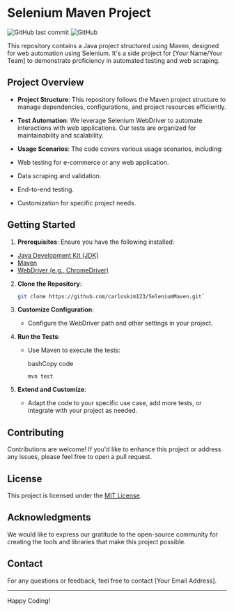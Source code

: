 # Selenium Maven Project

![GitHub last commit](https://img.shields.io/github/last-commit/carloskim123/SeleniumMaven)
![GitHub](https://img.shields.io/github/license/carloskim123/SeleniumMaven)

This repository contains a Java project structured using Maven, designed for web automation using Selenium. It's a side project for [Your Name/Your Team] to demonstrate proficiency in automated testing and web scraping. 

## Project Overview

- **Project Structure**: This repository follows the Maven project structure to manage dependencies, configurations, and project resources efficiently.

- **Test Automation**: We leverage Selenium WebDriver to automate interactions with web applications. Our tests are organized for maintainability and scalability.

- **Usage Scenarios**: The code covers various usage scenarios, including:
 - Web testing for e-commerce or any web application.
 - Data scraping and validation.
 - End-to-end testing.
 - Customization for specific project needs.

## Getting Started

1. **Prerequisites**: Ensure you have the following installed:
 - [Java Development Kit (JDK)](https://www.oracle.com/java/technologies/javase-downloads.html)
 - [Maven](https://maven.apache.org/download.cgi)
 - [WebDriver (e.g., ChromeDriver)](https://chromedriver.chromium.org/downloads)

2. **Clone the Repository**:
   ```bash
   git clone https://github.com/carloskim123/SeleniumMaven.git` 

3.  **Customize Configuration**:
    
    -   Configure the WebDriver path and other settings in your project.
4.  **Run the Tests**:
    
    -   Use Maven to execute the tests:
        
        bashCopy code
        
        `mvn test` 
        
5.  **Extend and Customize**:
    
    -   Adapt the code to your specific use case, add more tests, or integrate with your project as needed.

## Contributing

Contributions are welcome! If you'd like to enhance this project or address any issues, please feel free to open a pull request.

## License

This project is licensed under the [MIT License](https://chat.openai.com/c/LICENSE).

## Acknowledgments

We would like to express our gratitude to the open-source community for creating the tools and libraries that make this project possible.

## Contact

For any questions or feedback, feel free to contact [Your Email Address].

----------

Happy Coding!
